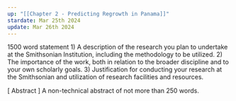 ```yaml
---
up: "[[Chapter 2 - Predicting Regrowth in Panama]]"
stardate: Mar 25th 2024
update: Mar 26th 2024
---
```

1500 word statement 1) A description of the research you plan to undertake at the Smithsonian Institution, including the methodology to be utilized. 2) The importance of the work, both in relation to the broader discipline and to your own scholarly goals. 3) Justification for conducting your research at the Smithsonian and utilization of research facilities and resources.

[ Abstract ] A non-technical abstract of not more than 250 words.